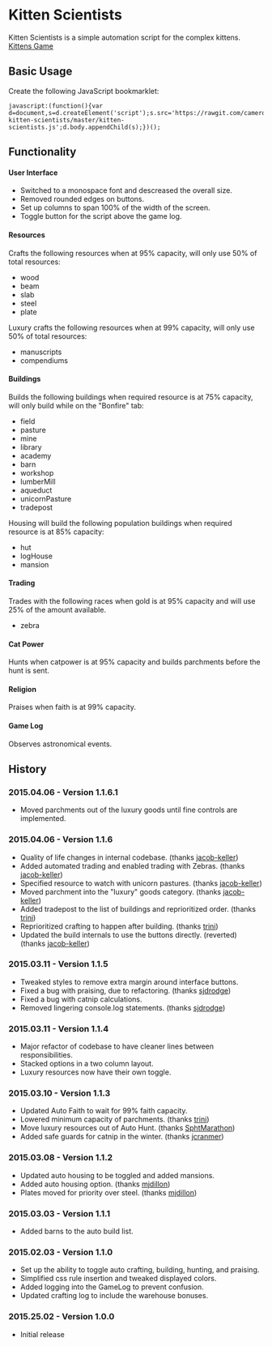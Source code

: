 # Kitten Scientists

Kitten Scientists is a simple automation script for the complex kittens. [Kittens Game](http://bloodrizer.ru/games/kittens/)

## Basic Usage

Create the following JavaScript bookmarklet:

```
javascript:(function(){var d=document,s=d.createElement('script');s.src='https://rawgit.com/cameroncondry/cbc-kitten-scientists/master/kitten-scientists.js';d.body.appendChild(s);})();
```

## Functionality

#### User Interface

- Switched to a monospace font and descreased the overall size.
- Removed rounded edges on buttons.
- Set up columns to span 100% of the width of the screen.
- Toggle button for the script above the game log.

#### Resources

Crafts the following resources when at 95% capacity, will only use 50% of total resources:

- wood
- beam
- slab
- steel
- plate

Luxury crafts the following resources when at 99% capacity, will only use 50% of total resources:

- manuscripts
- compendiums

#### Buildings

Builds the following buildings when required resource is at 75% capacity, will only build while on the "Bonfire" tab:

- field
- pasture
- mine
- library
- academy
- barn
- workshop
- lumberMill
- aqueduct
- unicornPasture
- tradepost

Housing will build the following population buildings when required resource is at 85% capacity:

- hut
- logHouse
- mansion

#### Trading

Trades with the following races when gold is at 95% capacity and will use 25% of the amount available.

- zebra

#### Cat Power

Hunts when catpower is at 95% capacity and builds parchments before the hunt is sent.

#### Religion

Praises when faith is at 99% capacity.

#### Game Log

Observes astronomical events.

## History

### 2015.04.06 - Version 1.1.6.1

- Moved parchments out of the luxury goods until fine controls are implemented.

### 2015.04.06 - Version 1.1.6

- Quality of life changes in internal codebase. (thanks [jacob-keller](https://github.com/jacob-keller))
- Added automated trading and enabled trading with Zebras. (thanks [jacob-keller](https://github.com/jacob-keller))
- Specified resource to watch with unicorn pastures. (thanks [jacob-keller](https://github.com/jacob-keller))
- Moved parchment into the "luxury" goods category. (thanks [jacob-keller](https://github.com/jacob-keller))
- Added tradepost to the list of buildings and reprioritized order. (thanks [trini](https://github.com/trini))
- Reprioritized crafting to happen after building. (thanks [trini](https://github.com/trini))
- Updated the build internals to use the buttons directly. (reverted) (thanks [jacob-keller](https://github.com/jacob-keller))

### 2015.03.11 - Version 1.1.5

- Tweaked styles to remove extra margin around interface buttons.
- Fixed a bug with praising, due to refactoring. (thanks [sjdrodge](https://github.com/sjdrodge))
- Fixed a bug with catnip calculations.
- Removed lingering console.log statements. (thanks [sjdrodge](https://github.com/sjdrodge))

### 2015.03.11 - Version 1.1.4

- Major refactor of codebase to have cleaner lines between responsibilities.
- Stacked options in a two column layout.
- Luxury resources now have their own toggle.

### 2015.03.10 - Version 1.1.3

- Updated Auto Faith to wait for 99% faith capacity.
- Lowered minimum capacity of parchments. (thanks [trini](https://github.com/trini))
- Move luxury resources out of Auto Hunt. (thanks [SphtMarathon](https://www.reddit.com/user/SphtMarathon))
- Added safe guards for catnip in the winter. (thanks [jcranmer](https://github.com/jcranmer))

### 2015.03.08 - Version 1.1.2

- Updated auto housing to be toggled and added mansions.
- Added auto housing option. (thanks [mjdillon](https://github.com/mjdillon))
- Plates moved for priority over steel. (thanks [mjdillon](https://github.com/mjdillon))

### 2015.03.03 - Version 1.1.1

- Added barns to the auto build list.

### 2015.02.03 - Version 1.1.0

- Set up the ability to toggle auto crafting, building, hunting, and praising.
- Simplified css rule insertion and tweaked displayed colors.
- Added logging into the GameLog to prevent confusion.
- Updated crafting log to include the warehouse bonuses.

### 2015.25.02 - Version 1.0.0

- Initial release
